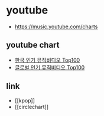 # youtube
+ https://music.youtube.com/charts

## youtube chart
- [한국 인기 뮤직비디오 Top100](https://www.youtube.com/playlist?list=PL4fGSI1pDJn5S09aId3dUGp40ygUqmPGc)
- [글로벌 인기 뮤직비디오 Top100](https://music.youtube.com/playlist?list=PL4fGSI1pDJn5kI81J1fYWK5eZRl1zJ5kM)

## link
- [[kpop]]
- [[circlechart]]
